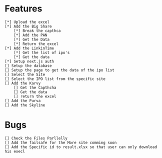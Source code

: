 #   Features
    [*] Upload the excel
    [*] Add the Big Share
        [*] Break the capthca
        [*] Add the PAN 
        [*] Get the Data 
        [*] Return the excel
    [*] Add the LinkinTime
        [*] Get the list of ipo's
        [*] Get the data
    [*] Setup next.js auth
    [] Setup the database
    [] Setup the page to get the data of the ipo list 
    [] Select the Site
    [] Select the IPO list from the specific site
    [] Add the Karvy
        [] Get the Capthcha
        [] Get the data
        [] return the excel
    [] Add the Purva
    [] Add the Skyline


#   Bugs
    [] Check the Files Parllelly
    [] Add the failsafe for the More site comming soon
    [] Add the Specific id to result.xlsx so that user can only download his execl
